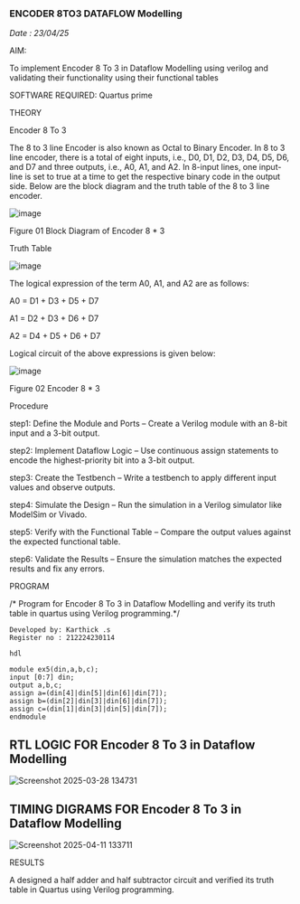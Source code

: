 ### ENCODER 8TO3 DATAFLOW Modelling
*Date : 23/04/25*

AIM:

To implement  Encoder 8 To 3 in Dataflow Modelling using verilog and validating their functionality using their functional tables

SOFTWARE REQUIRED: Quartus prime

THEORY

Encoder 8 To 3

The 8 to 3 line Encoder is also known as Octal to Binary Encoder. In 8 to 3 line encoder, there is a total of eight inputs, i.e., D0, D1, D2, D3, D4, D5, D6, and D7 and three outputs, i.e., A0, A1, and A2. In 8-input lines, one input-line is set to true at a time to get the respective binary code in the output side. Below are the block diagram and the truth table of the 8 to 3 line encoder.

![image](https://github.com/naavaneetha/ENCODER8TO3DATAFLOW/assets/154305477/0bc242c1-eb9e-4c47-afe5-30428470efc3)

Figure 01  Block Diagram of Encoder 8 * 3

Truth Table

![image](https://github.com/naavaneetha/ENCODER8TO3DATAFLOW/assets/154305477/35496b14-ae6e-4cd1-9abd-d6736b576575)

The logical expression of the term A0, A1, and A2 are as follows:

A0 = D1 + D3 + D5 + D7

A1 = D2 + D3 + D6 + D7

A2 = D4 + D5 + D6 + D7

Logical circuit of the above expressions is given below:

![image](https://github.com/naavaneetha/ENCODER8TO3DATAFLOW/assets/154305477/95acaee6-c873-4c75-89eb-ef09fb158053)

Figure 02  Encoder 8 * 3

Procedure

step1: Define the Module and Ports – Create a Verilog module with an 8-bit input and a 3-bit output.

step2: Implement Dataflow Logic – Use continuous assign statements to encode the highest-priority bit into a 3-bit output.

step3: Create the Testbench – Write a testbench to apply different input values and observe outputs.

step4: Simulate the Design – Run the simulation in a Verilog simulator like ModelSim or Vivado.

step5: Verify with the Functional Table – Compare the output values against the expected functional table.

step6: Validate the Results – Ensure the simulation matches the expected results and fix any errors.

PROGRAM

/* Program for Encoder 8 To 3 in Dataflow Modelling and verify its truth table in quartus using Verilog programming.*/ 
```
Developed by: Karthick .s
Register no : 212224230114
```
```
hdl

module ex5(din,a,b,c);
input [0:7] din;
output a,b,c;
assign a=(din[4]|din[5]|din[6]|din[7]);
assign b=(din[2]|din[3]|din[6]|din[7]);
assign c=(din[1]|din[3]|din[5]|din[7]);
endmodule
```


## RTL LOGIC FOR Encoder 8 To 3 in Dataflow Modelling

![Screenshot 2025-03-28 134731](https://github.com/user-attachments/assets/fe489d26-e4f7-47e4-a779-7716c73f523f)

## TIMING DIGRAMS FOR Encoder 8 To 3 in Dataflow Modelling

![Screenshot 2025-04-11 133711](https://github.com/user-attachments/assets/89f4f227-0551-472b-a656-4f53b7bd7fb7)

RESULTS

A designed  a half adder and half subtractor circuit and verified its truth table in Quartus using Verilog programming.
